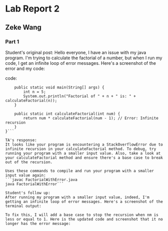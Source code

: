 # Lab Report  2
## Zeke Wang

### Part 1

Student's original post: 
Hello everyone, I have an issue with my java program. I'm trying to calculate the factorial of a number, but when I run my code, I get an infinite loop of error messages. Here's a screenshot of the error and my code: 

code: 
```public class FactorialWithError {
    public static void main(String[] args) {
        int n = 5;
        System.out.println("Factorial of " + n + " is: " + calculateFactorial(n));
    }

    public static int calculateFactorial(int num) {
        return num * calculateFactorial(num - 1); // Error: Infinite recursion
    }
}```

TA's response: 
It looks like your program is encountering a StackOverflowError due to infinite recursion in your calculateFactorial method. To debug, try running your program with a smaller input value. Also, take a look at your calculateFactorial method and ensure there's a base case to break out of the recursion.

Uses these commands to compile and run your program with a smaller input value again: 
```javac FactorialWithError.java
java FactorialWithError```

Student's follow up: 
After running my program with a smaller input value, indeed, I'm getting an infinite loop of error messages. Here's a screenshot of the terminal output:

To fix this, I will add a base case to stop the recursion when nm is less or equal to 1. Here is the updated code and screenshot that it no longer has the error message: 
